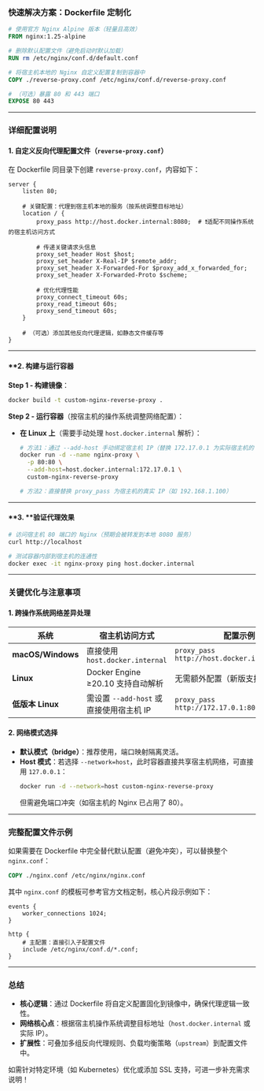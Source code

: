 
### **快速解决方案：Dockerfile 定制化**
```dockerfile
# 使用官方 Nginx Alpine 版本（轻量且高效）
FROM nginx:1.25-alpine

# 删除默认配置文件（避免启动时默认加载）
RUN rm /etc/nginx/conf.d/default.conf

# 将宿主机本地的 Nginx 自定义配置复制到容器中
COPY ./reverse-proxy.conf /etc/nginx/conf.d/reverse-proxy.conf

# （可选）暴露 80 和 443 端口
EXPOSE 80 443
```

---

### **详细配置说明**

#### **1. 自定义反向代理配置文件（`reverse-proxy.conf`）**
在 Dockerfile 同目录下创建 `reverse-proxy.conf`，内容如下：
```nginx
server {
    listen 80;
  
    # 关键配置：代理到宿主机本地的服务（按系统调整目标地址）
    location / {
        proxy_pass http://host.docker.internal:8080;  # ❗适配不同操作系统的宿主机访问方式
      
        # 传递关键请求头信息
        proxy_set_header Host $host;
        proxy_set_header X-Real-IP $remote_addr;
        proxy_set_header X-Forwarded-For $proxy_add_x_forwarded_for;
        proxy_set_header X-Forwarded-Proto $scheme;
      
        # 优化代理性能
        proxy_connect_timeout 60s;
        proxy_read_timeout 60s;
        proxy_send_timeout 60s;
    }

    # （可选）添加其他反向代理逻辑，如静态文件缓存等
}
```

---

#### **2. **构建与运行容器**

**Step 1 - 构建镜像**：
```bash
docker build -t custom-nginx-reverse-proxy .
```

**Step 2 - 运行容器**（按宿主机的操作系统调整网络配置）：

- **在 Linux 上**（需要手动处理 `host.docker.internal` 解析）：
  ```bash
  # 方法1：通过 --add-host 手动绑定宿主机 IP（替换 172.17.0.1 为实际宿主机的 docker0 网关 IP）
  docker run -d --name nginx-proxy \
    -p 80:80 \
    --add-host=host.docker.internal:172.17.0.1 \
    custom-nginx-reverse-proxy

  # 方法2：直接替换 proxy_pass 为宿主机的真实 IP（如 192.168.1.100）
  ```

---

#### **3. **验证代理效果
```bash
# 访问宿主机 80 端口的 Nginx（预期会被转发到本地 8080 服务）
curl http://localhost

# 测试容器内部到宿主机的连通性
docker exec -it nginx-proxy ping host.docker.internal
```

---

### **关键优化与注意事项**
#### **1. 跨操作系统网络差异处理**
| 系统         | 宿主机访问方式                          | 配置示例                          |
|--------------|----------------------------------------|----------------------------------|
| **macOS/Windows** | 直接使用 `host.docker.internal`          | `proxy_pass http://host.docker.internal:8080` |
| **Linux**        | Docker Engine ≥20.10 支持自动解析          | 无需额外配置（新版支持）         |
| **低版本 Linux** | 需设置 `--add-host` 或直接使用宿主机 IP   | `proxy_pass http://172.17.0.1:8080` |

#### **2. 网络模式选择**
- **默认模式（bridge）**：推荐使用，端口映射隔离灵活。
- **Host 模式**：若选择 `--network=host`，此时容器直接共享宿主机网络，可直接用 `127.0.0.1`：
  ```bash
  docker run -d --network=host custom-nginx-reverse-proxy
  ```
  但需避免端口冲突（如宿主机的 Nginx 已占用了 80）。

---

### **完整配置文件示例**
如果需要在 Dockerfile 中完全替代默认配置（避免冲突），可以替换整个 `nginx.conf`： 
```dockerfile
COPY ./nginx.conf /etc/nginx/nginx.conf
```

其中 `nginx.conf` 的模板可参考官方文档定制，核心片段示例如下：
```nginx
events {
    worker_connections 1024;
}

http {
    # 主配置：直接引入子配置文件
    include /etc/nginx/conf.d/*.conf;
}
```

---

### **总结**
- **核心逻辑**：通过 Dockerfile 将自定义配置固化到镜像中，确保代理逻辑一致性。
- **网络核心点**：根据宿主机操作系统调整目标地址（`host.docker.internal` 或实际 IP）。
- **扩展性**：可叠加多组反向代理规则、负载均衡策略（`upstream`）到配置文件中。

如需针对特定环境（如 Kubernetes）优化或添加 SSL 支持，可进一步补充需求说明！
